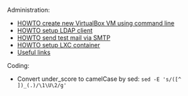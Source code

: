 Administration:
- [HOWTO create new VirtualBox VM using command
  line](./administration/howto-create-vbox-vm.md)
- [HOWTO setup LDAP client](./administration/howto-setup-ldap-client.md)
- [HOWTO send test mail via SMTP](./howto-send-mail-via-smtp.md)
- [HOWTO setup LXC container](./howto-create-lxc-container.md)
- [Useful links](./administration/useful-links.md)

Coding:
- Convert under_score to camelCase by sed: ```sed -E 's/([^ ])_(.)/\1\U\2/g'```
